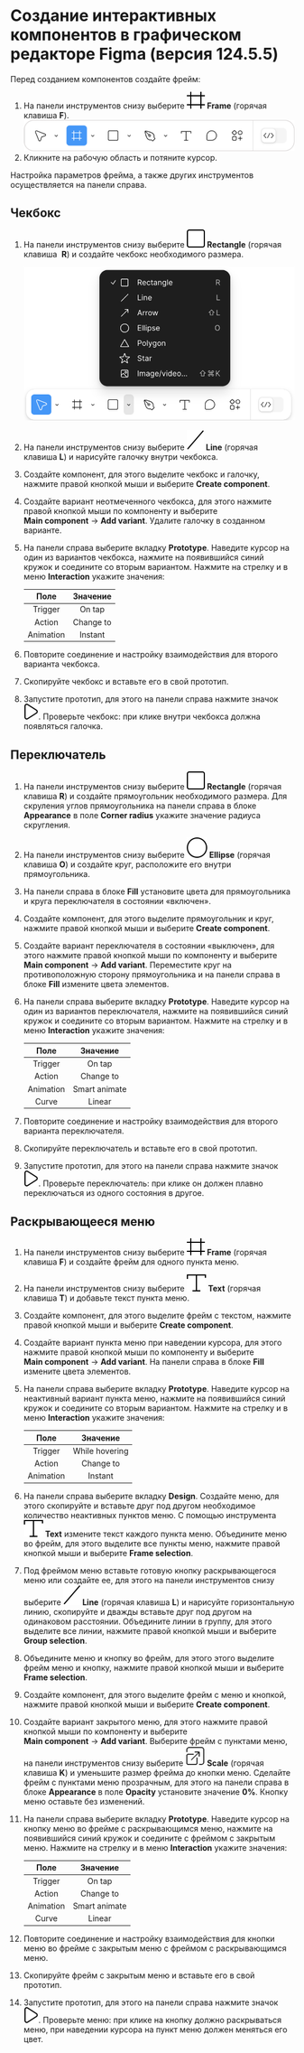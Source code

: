# Cоздание  интерактивных компонентов в графическом редакторе Figma (версия 124.5.5)

Перед созданием компонентов создайте фрейм:

1. На панели инструментов снизу выберите ![frame](../figma/images/frame.svg)&nbsp;**Frame** (горячая клавиша&nbsp;**F**).
![frame1](../figma/images/frame1.svg)
2. Кликните на рабочую область и потяните курсор.  

Настройка параметров фрейма, а также других инструментов осуществляется на панели справа.

## Чекбокс

1. На панели инструментов снизу выберите ![rectangle](../figma/images/rectangle.svg)&nbsp;**Rectangle** (горячая клавиша &nbsp;**R**) и создайте чекбокс необходимого размера.

    ![rectangle1](../figma/images/reсtanglemenu.svg)

2. На панели инструментов снизу выберите ![line](../figma/images/line.svg)&nbsp;**Line** (горячая клавиша&nbsp;**L**) и нарисуйте галочку внутри чекбокса.
3. Создайте компонент, для этого выделите чекбокс и галочку, нажмите правой кнопкой мыши и выберите **Create&nbsp;component**.
4. Создайте вариант неотмеченного чекбокса, для этого нажмите правой кнопкой мыши по компоненту и выберите **Main&nbsp;component**&nbsp;→&nbsp;**Add&nbsp;variant**. Удалите галочку в созданном варианте.
5. На панели справа выберите вкладку **Prototype**. Наведите курсор на один из вариантов чекбокса, нажмите на появившийся синий кружок и соедините со вторым вариантом. Нажмите на стрелку и в меню **Interaction** укажите значения:  

    |Поле|Значение|
    |:--:|:------:|
    |Trigger|On tap|
    |Action|Change to|
    |Animation|Instant|

6. Повторите соединение и настройку взаимодействия для второго варианта чекбокса.
7. Скопируйте чекбокс и вставьте его в свой прототип.
8. Запустите прототип, для этого на панели справа нажмите значок ![prototype](../figma/images/play.svg). Проверьте чекбокс: при клике внутри чекбокса должна появляться галочка.

## Переключатель

1. На панели инструментов снизу выберите ![rectangle](../figma/images/rectangle.svg)&nbsp;**Rectangle** (горячая клавиша&nbsp;**R**) и создайте прямоугольник необходимого размера. Для скруления углов прямоугольника на панели справа в блоке **Appearance** в поле  **Corner&nbsp;radius** укажите значение радиуса скругления.
2. На панели инструментов снизу выберите ![ellipse](../figma/images/ellipse.svg)&nbsp;**Ellipse** (горячая клавиша&nbsp;**O**) и создайте круг, расположите его внутри прямоугольника.
3. На панели справа в блоке **Fill** установите цвета для прямоугольника и круга переключателя в состоянии «включен».
4. Создайте компонент, для этого выделите прямоугольник и круг, нажмите правой кнопкой мыши и выберите **Create&nbsp;component**.
5. Создайте вариант переключателя в состоянии «выключен», для этого нажмите правой кнопкой мыши по компоненту и выберите **Main&nbsp;component**&nbsp;→&nbsp;**Add&nbsp;variant**. Переместите круг на противоположную сторону прямоугольника и на панели справа в блоке **Fill** измените цвета элементов.
6. На панели справа выберите вкладку **Prototype**. Наведите курсор на один из вариантов  переключателя, нажмите на появившийся синий кружок и соедините со вторым вариантом. Нажмите на стрелку и в меню **Interaction** укажите значения:

    |Поле|Значение|
    |:--:|:------:|
    |Trigger|On tap|
    |Action|Change to|
    |Animation|Smart animate|
    |Curve|Linear|

7. Повторите соединение и настройку взаимодействия для второго варианта переключателя.
8. Скопируйте переключатель и вставьте его в свой прототип.
9. Запустите прототип, для этого на панели справа нажмите значок&nbsp;![prototype](../figma/images/play.svg). Проверьте переключатель: при клике он должен плавно переключаться из одного состояния в другое.

## Раскрывающееся меню

1. На панели инструментов снизу выберите ![frame](../figma/images/frame.svg)&nbsp;**Frame** (горячая клавиша&nbsp;**F**) и создайте фрейм для одного пункта меню.
2. На панели инструментов снизу выберите ![text](../figma/images/text.svg)&nbsp;**Text** (горячая клавиша&nbsp;**T**) и добавьте текст пункта меню.
3. Создайте компонент, для этого выделите фрейм с текстом, нажмите правой кнопкой мыши и выберите **Create&nbsp;component**.
4. Создайте вариант пункта меню при наведении курсора, для этого нажмите правой кнопкой мыши по компоненту и выберите **Main&nbsp;component**&nbsp;→&nbsp;**Add&nbsp;variant**. На панели справа в блоке **Fill** измените цвета элементов.
5. На панели справа выберите вкладку **Prototype**. Наведите курсор на неактивный вариант пункта меню, нажмите на появившийся синий кружок и соедините со вторым вариантом. Нажмите на стрелку и в меню **Interaction** укажите значения:

    |Поле|Значение|
    |:--:|:------:|
    |Trigger|While hovering|
    |Action|Change to|
    |Animation|Instant|  

6. На панели справа выберите вкладку **Design**. Создайте меню, для этого скопируйте и вставьте друг под другом необходимое количество неактивных пунктов меню. С помощью инструмента  ![text](../figma/images/text.svg)&nbsp;**Text** измените текст каждого пункта меню. Объедините меню во фрейм, для этого выделите все пункты меню, нажмите правой кнопкой мыши и выберите **Frame&nbsp;selection**.
7. Под фреймом меню вставьте готовую кнопку раскрывающегося меню или создайте ее, для этого на панели инструментов снизу выберите ![line](../figma/images/line.svg)&nbsp;**Line** (горячая клавиша&nbsp;**L**) и нарисуйте горизонтальную линию, скопируйте и дважды вставьте друг под другом на одинаковом расстоянии. Объедините линии в группу, для этого выделите все линии, нажмите правой кнопкой мыши и выберите **Group&nbsp;selection**.
8. Объедините меню и кнопку во фрейм, для этого этого выделите фрейм меню и кнопку, нажмите правой кнопкой мыши и выберите **Frame&nbsp;selection**.
9. Создайте компонент, для этого выделите фрейм с меню и кнопкой, нажмите правой кнопкой мыши и выберите **Create&nbsp;component**.
10. Создайте вариант закрытого меню, для этого нажмите правой кнопкой мыши по компоненту и выберите **Main&nbsp;component**&nbsp;→&nbsp;**Add&nbsp;variant**. Выберите фрейм с пунктами меню, на панели инструментов снизу выберите ![scale](../figma/images/scale.svg)&nbsp;**Scale** (горячая клавиша&nbsp;**K**) и уменьшите размер фрейма до кнопки меню. Сделайте фрейм  с пунктами меню прозрачным, для этого на панели справа в блоке **Appearance** в поле **Opacity** установите значение **0%**. Кнопку меню оставьте без изменений.
11. На панели справа выберите вкладку **Prototype**. Наведите курсор на кнопку меню во фрейме с раскрывающимся меню, нажмите на появившийся синий кружок и соедините с фреймом с закрытым меню. Нажмите на стрелку и в меню **Interaction** укажите значения:

    |Поле|Значение|
    |:--:|:------:|
    |Trigger|On tap|
    |Action|Change to|
    |Animation|Smart animate|
    |Curve|Linear|
    
12. Повторите соединение и настройку взаимодействия для кнопки меню во фрейме с закрытым меню с фреймом с раскрывающимся меню.
13. Скопируйте фрейм с закрытым меню и вставьте его в свой прототип.
14. Запустите прототип, для этого на панели справа нажмите значок&nbsp;![prototype](../figma/images/play.svg). Проверьте меню: при клике на кнопку должно раскрываться меню, при наведении курсора на пункт меню должен меняться его цвет.
